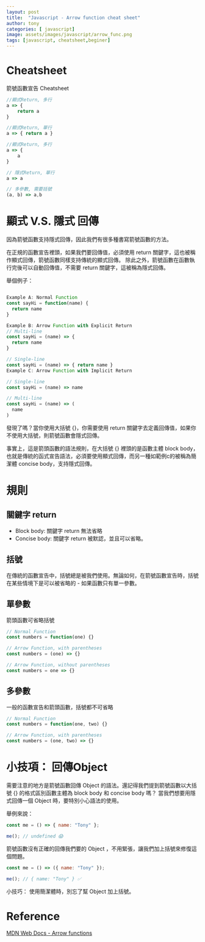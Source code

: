 ```yaml
---
layout: post
title:  "Javascript - Arrow function cheat sheet"
author: tony
categories: [ javascript]
image: assets/images/javascript/arrow_func.png
tags: [javascript, cheatsheet,beginer]
---
```

# Cheatsheet
箭號函數宣告 Cheatsheet
```javascript
//顯式Return, 多行
a => {
    return a
}

//顯式Return, 單行
a => { return a }

//顯式Return, 多行
a => {
    a
}

// 隱式Return, 單行
a => a

// 多參數, 需要括號
(a, b) => a,b
```
# 顯式 V.S. 隱式 回傳
因為箭號函數支持隱式回傳，因此我們有很多種書寫箭號函數的方法。  

在正規的函數宣告裡頭，如果我們要回傳值，必須使用 return 關鍵字，這也被稱作顯式回傳，箭號函數同樣支持傳統的顯式回傳。
除此之外，箭號函數在函數執行完後可以自動回傳值，不需要 return 關鍵字，這被稱為隱式回傳。

舉個例子：
```javascript

Example A: Normal Function
const sayHi = function(name) {
  return name
}

Example B: Arrow Function with Explicit Return
// Multi-line
const sayHi = (name) => {
  return name
}

// Single-line
const sayHi = (name) => { return name }
Example C: Arrow Function with Implicit Return

// Single-line
const sayHi = (name) => name

// Multi-line
const sayHi = (name) => (
  name
)

```
發現了嗎？當你使用大括號 {}，你需要使用 return 關鍵字去定義回傳值，如果你不使用大括號，則箭號函數會隱式回傳。

事實上，這是箭頭函數的語法規則，在大括號 {} 裡頭的是函數主體 block body，也就是傳統的函式宣告語法，必須要使用顯式回傳，而另一種如範例c的被稱為簡潔體 concise body，支持隱式回傳。

# 規則
## 關鍵字 return
- Block body: 關鍵字 return 無法省略
- Concise body: 關鍵字 return 被默認，並且可以省略。

## 括號
在傳統的函數宣告中，括號總是被我們使用。無論如何，在箭號函數宣告時，括號在某些情境下是可以被省略的 - 如果函數只有單一參數。

## 單參數
箭頭函數可省略括號
```javascript
// Normal Function
const numbers = function(one) {}

// Arrow Function, with parentheses
const numbers = (one) => {}

// Arrow Function, without parentheses
const numbers = one => {}

```

## 多參數
一般的函數宣告和箭頭函數，括號都不可省略
```javascript
// Normal Function
const numbers = function(one, two) {}

// Arrow Function, with parentheses
const numbers = (one, two) => {}
```

# 小技項： 回傳Object
需要注意的地方是箭號函數回傳 Object 的語法。還記得我們提到箭號函數以大括號 {} 的格式區別函數主體為 block body 和 concise body 嗎？ 當我們想要用隱式回傳一個 Object 時，要特別小心語法的使用。

舉例來說：
```javascript
const me = () => { name: "Tony" };

me(); // undefined 😱
```
箭號函數沒有正確的回傳我們要的 Object ，不用緊張，讓我們加上括號來修復這個問題。
```javascript
const me = () => ({ name: "Tony" });

me(); // { name: "Tony" } ✅
```
小技巧：
使用簡潔體時，別忘了幫 Object 加上括號。

# Reference
[MDN Web Docs - Arrow functions](https://developer.mozilla.org/zh-TW/docs/Web/JavaScript/Reference/Functions/Arrow_functions)